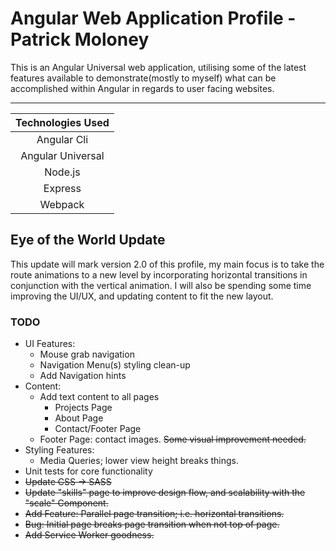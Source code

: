 # Angular Web Application Profile - Patrick Moloney

This is an Angular Universal web application, utilising some of the latest features available to demonstrate(mostly to myself) what can be accomplished within Angular in regards to user facing websites.

---

| Technologies Used |
| :-----------------: |
| Angular Cli	      |
| Angular Universal |
| Node.js	          |
| Express	          |
| Webpack	          |

## Eye of the World Update

This update will mark version 2.0 of this profile, my main focus is to take the route animations to a new level by incorporating horizontal transitions in conjunction with the vertical animation. I will also be spending some time improving the UI/UX, and updating content to fit the new layout.

### TODO

- UI Features:
  - Mouse grab navigation
  - Navigation Menu(s) styling clean-up
  - Add Navigation hints
- Content:
  - Add text content to all pages
    - Projects Page
    - About Page
    - Contact/Footer Page
  - Footer Page: contact images. ~~Some visual improvement needed.~~
- Styling Features:
  - Media Queries; lower view height breaks things.
- Unit tests for core functionality
- ~~Update CSS -> SASS~~
- ~~Update "skills" page to improve design flow, and scalability with the "scale" Component.~~
- ~~Add Feature: Parallel page transition; i.e. horizontal transitions.~~
- ~~Bug: Initial page breaks page transition when not top of page.~~
- ~~Add Service Worker goodness.~~